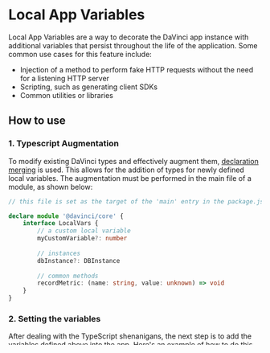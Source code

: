 # Local App Variables

Local App Variables are a way to decorate the DaVinci app instance with additional variables that persist throughout the life of the application. Some common use cases for this feature include:

- Injection of a method to perform fake HTTP requests without the need for a listening HTTP server
- Scripting, such as generating client SDKs
- Common utilities or libraries

## How to use

### 1. Typescript Augmentation

To modify existing DaVinci types and effectively augment them, [declaration merging](https://www.typescriptlang.org/docs/handbook/declaration-merging.html) is used. This allows for the addition of types for newly defined local variables. The augmentation must be performed in the main file of a module, as shown below:

```ts
// this file is set as the target of the 'main' entry in the package.json

declare module '@davinci/core' {
	interface LocalVars {
        // a custom local variable
		myCustomVariable?: number
		
		// instances
		dbInstance?: DBInstance
		
		// common methods
		recordMetric: (name: string, value: unknown) => void 
	}
}
```

### 2. Setting the variables
After dealing with the TypeScript shenanigans, the next step is to add the variables defined above into the app. Here's an example of how to do this, 
within a module lifecycle.

```ts
import { Module } from "./Module";
import { App } from "./App";

class MyModule extends Module {
	onRegister(app: App) {
		app.addLocalVariable('myCustomVariable', 100);
        app.addLocalVariable('recordMetric', (name: string, value: unknown) => {
            // ...
		})
	}
}

```
